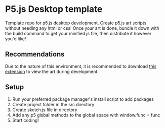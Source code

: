 # P5.js Desktop template

Template repo for p5.js desktop development. Create p5.js art scripts without needing any html or css! Once your art is done, bundle it down with the build command to get your minified js file, then distribute it however you'd like!

## Recommendations

Due to the nature of this environment, it is recommended to download [this extension](https://marketplace.visualstudio.com/items?itemName=filipesabella.live-p5) to view the art during development.

## Setup

1. Run your preferred package manager's install script to add packages
2. Create project folder in the src directory
3. Create sketch.js file in directory
4. Add any p5 global methods to the global space with window.func = func
5. Start coding!
